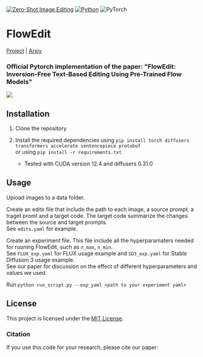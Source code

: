 [![Zero-Shot Image Editing](https://img.shields.io/badge/zero%20shot-image%20editing-Green)]([https://github.com/topics/video-editing](https://github.com/topics/text-guided-image-editing))
[![Python](https://img.shields.io/badge/python-3.8+-blue?python-3670A0?style=for-the-badge&logo=python&logoColor=ffdd54)](https://www.python.org/downloads/release/python-38/)
![PyTorch](https://img.shields.io/badge/torch-2.0.0-red?PyTorch-%23EE4C2C.svg?style=for-the-badge&logo=PyTorch&logoColor=white)

# FlowEdit

[Project](https://matankleiner.github.io/flowedit/) | [Arxiv](https://arxiv.org/abs/) 

### Official Pytorch implementation of the paper: "FlowEdit: Inversion-Free Text-Based Editing Using Pre-Trained Flow Models"

![](imgs/teaser.png)

## Installation
1. Clone the repository

2. Install the required dependencies using `pip install torch diffusers transformers accelerate sentencepiece protobuf` <br>
   or using `pip install -r requirements.txt`
	* Tested with CUDA version 12.4 and diffusers 0.31.0

## Usage

Upload images to a data folder. 

Create an edits file that include the path to each image, a source prompt, a traget promt and a target code. The target code summarize the changes between the source and target prompts. <br>
See `edits.yaml` for example.

Create an experiment file. This file include all the hyperparamaters needed for ruuning FlowEdit, such as `n_max`, `n_min`. <br>
See `FLUX_exp.yaml` for FLUX usage example and `SD3_exp.yaml` for Stable Diffusion 3 usage example. <br>
See our paper for discussion on the effect of different hyperparameters and values we used.

Run `python run_script.py --exp_yaml <path to your experiment yaml>`


## License
This project is licensed under the [MIT License](LICENSE).


### Citation
If you use this code for your research, please cite our paper:

```
```
